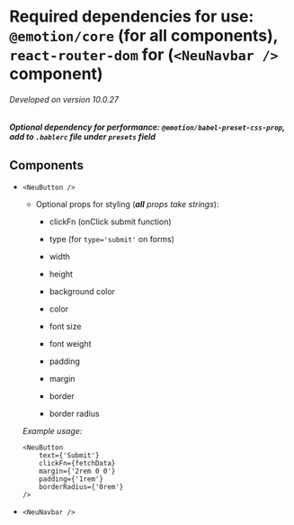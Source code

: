 # **Required dependencies for use: `@emotion/core` (for all components), `react-router-dom` for (`<NeuNavbar />` component)**

###### _Developed on version 10.0.27_

##### Optional dependency for performance: `@emotion/babel-preset-css-prop`, add to `.bablerc` file under `presets` field

## Components

-  `<NeuButton />`

   -  Optional props for styling (_**all** props take strings_):

      -  clickFn (onClick submit function)

      -  type (for `type='submit'` on forms)

      -  width

      -  height

      -  background color

      -  color

      -  font size

      -  font weight

      -  padding

      -  margin

      -  border

      -  border radius

   _Example usage:_

   ```
   <NeuButton
       text={'Submit'}
       clickFn={fetchData}
       margin={'2rem 0 0'}
       padding={'1rem'}
       borderRadius={'0rem'}
   />
   ```

-  `<NeuNavbar />`
